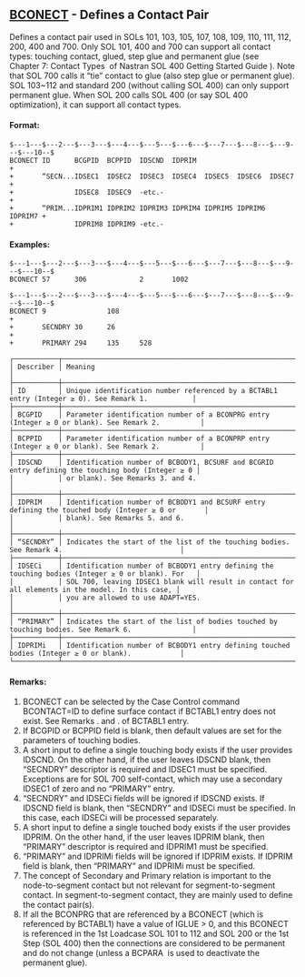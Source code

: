 ## [BCONECT](https://nexus.hexagon.com/documentationcenter/bundle/MSC_Nastran_2022.4/page/Nastran_Combined_Book/qrg/bulkab/TOC.BCONECT.xhtml) - Defines a Contact Pair

Defines a contact pair used in SOLs 101, 103, 105, 107, 108, 109, 110, 111, 112, 200, 400 and 700. Only SOL 101, 400 and 700 can support all contact types: touching contact, glued, step glue and permanent glue (see   Chapter 7: Contact Types   of  Nastran SOL 400 Getting Started Guide ). Note that SOL 700 calls it “tie” contact to glue (also step glue or permanent glue). SOL 103~112 and standard 200 (without calling SOL 400) can only support permanent glue. When SOL 200 calls SOL 400 (or say SOL 400 optimization), it can support all contact types.

#### Format:

```nastran
$---1---$---2---$---3---$---4---$---5---$---6---$---7---$---8---$---9---$---10--$
BCONECT ID      BCGPID  BCPPID  IDSCND  IDPRIM                          +       
+       “SECN...IDSEC1  IDSEC2  IDSEC3  IDSEC4  IDSEC5  IDSEC6  IDSEC7  +       
+               IDSEC8  IDSEC9  -etc.-                                  +       
+       “PRIM...IDPRIM1 IDPRIM2 IDPRIM3 IDPRIM4 IDPRIM5 IDPRIM6 IDPRIM7 +       
+               IDPRIM8 IDPRIM9 -etc.-                                          
```
#### Examples:

```nastran
$---1---$---2---$---3---$---4---$---5---$---6---$---7---$---8---$---9---$---10--$
BCONECT 57      306             2       1002                                    
```

```nastran
$---1---$---2---$---3---$---4---$---5---$---6---$---7---$---8---$---9---$---10--$
BCONECT 9               108                                             +       
+       SECNDRY 30      26                                              +       
+       PRIMARY 294     135     528                                             
```

```text
┌───────────┬───────────────────────────────────────────────────────────────────────────────────────────────────┐
│ Describer │ Meaning                                                                                           │
├───────────┼───────────────────────────────────────────────────────────────────────────────────────────────────┤
│ ID        │ Unique identification number referenced by a BCTABL1 entry (Integer ≥ 0). See Remark 1.           │
├───────────┼───────────────────────────────────────────────────────────────────────────────────────────────────┤
│ BCGPID    │ Parameter identification number of a BCONPRG entry (Integer ≥ 0 or blank). See Remark 2.          │
├───────────┼───────────────────────────────────────────────────────────────────────────────────────────────────┤
│ BCPPID    │ Parameter identification number of a BCONPRP entry (Integer ≥ 0 or blank). See Remark 2.          │
├───────────┼───────────────────────────────────────────────────────────────────────────────────────────────────┤
│ IDSCND    │ Identification number of BCBODY1, BCSURF and BCGRID entry defining the touching body (Integer ≥ 0 │
│           │ or blank). See Remarks 3. and 4.                                                                  │
├───────────┼───────────────────────────────────────────────────────────────────────────────────────────────────┤
│ IDPRIM    │ Identification number of BCBODY1 and BCSURF entry defining the touched body (Integer ≥ 0 or       │
│           │ blank). See Remarks 5. and 6.                                                                     │
├───────────┼───────────────────────────────────────────────────────────────────────────────────────────────────┤
│ “SECNDRY” │ Indicates the start of the list of the touching bodies. See Remark 4.                             │
├───────────┼───────────────────────────────────────────────────────────────────────────────────────────────────┤
│ IDSECi    │ Identification number of BCBODY1 entry defining the touching bodies (Integer ≥ 0 or blank). For   │
│           │ SOL 700, leaving IDSEC1 blank will result in contact for all elements in the model. In this case, │
│           │ you are allowed to use ADAPT=YES.                                                                 │
├───────────┼───────────────────────────────────────────────────────────────────────────────────────────────────┤
│ “PRIMARY” │ Indicates the start of the list of bodies touched by touching bodies. See Remark 6.               │
├───────────┼───────────────────────────────────────────────────────────────────────────────────────────────────┤
│ IDPRIMi   │ Identification number of BCBODY1 entry defining touched bodies (Integer ≥ 0 or blank).            │
└───────────┴───────────────────────────────────────────────────────────────────────────────────────────────────┘
```

#### Remarks:

1. BCONECT can be selected by the Case Control command BCONTACT=ID to define surface contact if BCTABL1 entry does not exist. See Remarks  . and  .  of BCTABL1 entry.
2. If BCGPID or BCPPID field is blank, then default values are set for the parameters of touching bodies.
3. A short input to define a single touching body exists if the user provides IDSCND. On the other hand, if the user leaves IDSCND blank, then “SECNDRY” descriptor is required and IDSEC1 must be specified. Exceptions are for SOL 700 self-contact, which may use a secondary IDSEC1 of zero and no “PRIMARY” entry.
4. “SECNDRY” and IDSECi fields will be ignored if IDSCND exists. If IDSCND field is blank, then “SECNDRY” and IDSECi must be specified. In this case, each IDSECi will be processed separately.
5. A short input to define a single touched body exists if the user provides IDPRIM. On the other hand, if the user leaves IDPRIM blank, then “PRIMARY” descriptor is required and IDPRIM1 must be specified.
6. “PRIMARY” and IDPRIMi fields will be ignored if IDPRIM exists. If IDPRIM field is blank, then “PRIMARY” and IDPRIMi must be specified.
7. The concept of Secondary and Primary relation is important to the node-to-segment contact but not relevant for segment-to-segment contact. In segment-to-segment contact, they are mainly used to define the contact pair(s).
8. If all the BCONPRG that are referenced by a BCONECT (which is referenced by BCTABL1) have a value of IGLUE > 0, and this BCONECT is referenced in the 1st Loadcase SOL 101 to 112 and SOL 200 or the 1st Step (SOL 400) then the connections are considered to be permanent and do not change (unless a BCPARA  is used to deactivate the permanent glue).
